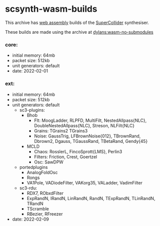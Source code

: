 # scsynth-wasm-builds

This archive has [web assembly](https://webassembly.org/) builds of the [SuperCollider](https://www.audiosynth.com/) synthesiser.

These builds are made using the archive at [dylans:wasm-no-submodules](https://github.com/dylans/supercollider/tree/wasm-no-submodules)

### core:

- initial memory: 64mb
- packet size: 512kb
- unit generators: default
- date: 2022-02-01

### ext:

- initial memory: 64mb
- packet size: 512kb
- unit generators: default
  + sc3-plugins:
    - Bhob
      + Flt: MoogLadder, RLPFD, MultiFilt, NestedAllpass{NLC}, DoubleNestedAllpass{NLC}, Streson, NLFilt{NLC}
      + Grains: TGrains2 TGrains3
      + Noise: GaussTrig, LFBrownNoise{012}, TBrownRand, Dbrown2, Dgauss, TGaussRand, TBetaRand, Gendy{45}
	- MCLD
      + Chaos: RosslerL, FincoSprott{LMS}, Perlin3
	  + Filters: Friction, Crest, Goertzel
      + Osc: SawDPW
  + portedplugins
    - AnalogFoldOsc
    - Rongs
    - VA1Pole, VADiodeFilter, VAKorg35, VALadder, VadimFilter
  + sc3-rdu:
    - RDX7, RObxdFilter
    - ExpRandN, IRandN, LinRandN, RandN, TExpRandN, TLinRandN, TRandN
    - TScramble
    - RBezier, RFreezer
- date: 2022-02-09

